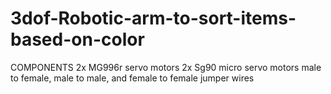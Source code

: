# 3dof-Robotic-arm-to-sort-items-based-on-color

COMPONENTS
2x MG996r servo motors
2x Sg90 micro servo motors
male to female, male to male, and female to female jumper wires


